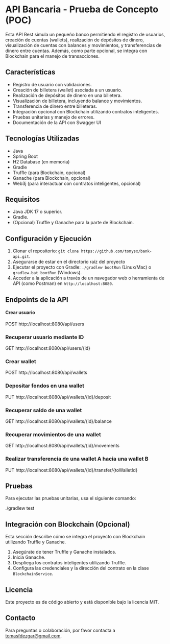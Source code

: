 # API Bancaria - Prueba de Concepto (POC)

Esta API Rest simula un pequeño banco permitiendo el registro de usuarios, creación de cuentas (wallets), realización de depósitos de dinero, visualización de cuentas con balances y movimientos, y transferencias de dinero entre cuentas. Además, como parte opcional, se integra con Blockchain para el manejo de transacciones.

## Características

- Registro de usuario con validaciones.
- Creación de billetera (wallet) asociada a un usuario.
- Realización de depósitos de dinero en una billetera.
- Visualización de billetera, incluyendo balance y movimientos.
- Transferencia de dinero entre billeteras.
- Integración opcional con Blockchain utilizando contratos inteligentes.
- Pruebas unitarias y manejo de errores.
- Documentación de la API con Swagger UI

## Tecnologías Utilizadas

- Java
- Spring Boot
- H2 Database (en memoria)
- Gradle
- Truffle (para Blockchain, opcional)
- Ganache (para Blockchain, opcional)
- Web3j (para interactuar con contratos inteligentes, opcional)

## Requisitos

- Java JDK 17 o superior.
- Gradle.
- (Opcional) Truffle y Ganache para la parte de Blockchain.

## Configuración y Ejecución

1. Clonar el repositorio: `git clone https://github.com/tomysx/bank-api.git`.
2. Asegurarse de estar en el directorio raíz del proyecto
3. Ejecutar el proyecto con Gradle: `./gradlew bootRun` (Linux/Mac) o `gradlew.bat bootRun` (Windows).
4. Acceder a la aplicación a través de un navegador web o herramienta de API (como Postman) en `http://localhost:8080`.

## Endpoints de la API

#### Crear usuario
POST http://localhost:8080/api/users

### Recuperar usuario mediante ID
GET http://localhost:8080/api/users/{id}

### Crear wallet

POST http://localhost:8080/api/wallets

### Depositar fondos en una wallet

PUT http://localhost:8080/api/wallets/{id}/deposit

### Recuperar saldo de una wallet

GET http://localhost:8080/api/wallets/{id}/balance

### Recuperar movimientos de una wallet

GET http://localhost:8080/api/wallets/{id}/movements

### Realizar transferencia de una wallet A hacia una wallet B

PUT http://localhost:8080/api/wallets/{id}/transfer/{toWalletId}

## Pruebas

Para ejecutar las pruebas unitarias, usa el siguiente comando:

./gradlew test

## Integración con Blockchain (Opcional)

Esta sección describe cómo se integra el proyecto con Blockchain utilizando Truffle y Ganache.

1. Asegúrate de tener Truffle y Ganache instalados.
2. Inicia Ganache.
3. Despliega los contratos inteligentes utilizando Truffle.
4. Configura las credenciales y la dirección del contrato en la clase `BlockchainService`.

## Licencia

Este proyecto es de código abierto y está disponible bajo la licencia MIT.

## Contacto

Para preguntas o colaboración, por favor contacta a [tomasfdezgar@gmail.com](mailto:tomasfdezgar@gmail.com).
